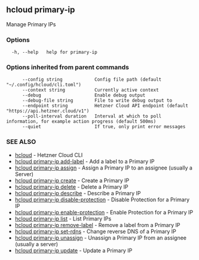 ## hcloud primary-ip

Manage Primary IPs

### Options

```
  -h, --help   help for primary-ip
```

### Options inherited from parent commands

```
      --config string            Config file path (default "~/.config/hcloud/cli.toml")
      --context string           Currently active context
      --debug                    Enable debug output
      --debug-file string        File to write debug output to
      --endpoint string          Hetzner Cloud API endpoint (default "https://api.hetzner.cloud/v1")
      --poll-interval duration   Interval at which to poll information, for example action progress (default 500ms)
      --quiet                    If true, only print error messages
```

### SEE ALSO

* [hcloud](hcloud.md)	 - Hetzner Cloud CLI
* [hcloud primary-ip add-label](hcloud_primary-ip_add-label.md)	 - Add a label to a Primary IP
* [hcloud primary-ip assign](hcloud_primary-ip_assign.md)	 - Assign a Primary IP to an assignee (usually a Server)
* [hcloud primary-ip create](hcloud_primary-ip_create.md)	 - Create a Primary IP
* [hcloud primary-ip delete](hcloud_primary-ip_delete.md)	 - Delete a Primary IP
* [hcloud primary-ip describe](hcloud_primary-ip_describe.md)	 - Describe a Primary IP
* [hcloud primary-ip disable-protection](hcloud_primary-ip_disable-protection.md)	 - Disable Protection for a Primary IP
* [hcloud primary-ip enable-protection](hcloud_primary-ip_enable-protection.md)	 - Enable Protection for a Primary IP
* [hcloud primary-ip list](hcloud_primary-ip_list.md)	 - List Primary IPs
* [hcloud primary-ip remove-label](hcloud_primary-ip_remove-label.md)	 - Remove a label from a Primary IP
* [hcloud primary-ip set-rdns](hcloud_primary-ip_set-rdns.md)	 - Change reverse DNS of a Primary IP
* [hcloud primary-ip unassign](hcloud_primary-ip_unassign.md)	 - Unassign a Primary IP from an assignee (usually a server)
* [hcloud primary-ip update](hcloud_primary-ip_update.md)	 - Update a Primary IP
